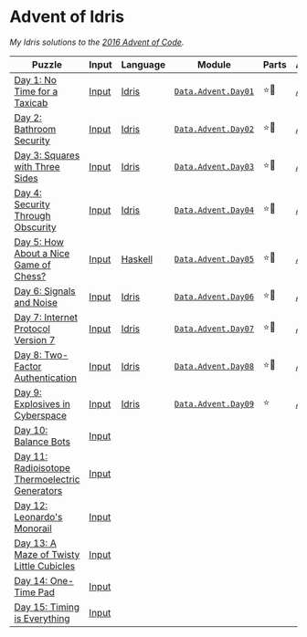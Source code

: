 # Advent of Idris

*My Idris solutions to the [2016 Advent of Code][AoC].*

| **Puzzle**                                            | **Input**    | **Language** | **Module**                 | **Parts**     | **Answers**    |
|-------------------------------------------------------|--------------|--------------|----------------------------|---------------|----------------|
| [Day 1: No Time for a Taxicab][p01]                   | [Input][i01] | [Idris][]    | [`Data.Advent.Day01`][m01] | :star::star2: | [Answers][a01] |
| [Day 2: Bathroom Security][p02]                       | [Input][i02] | [Idris][]    | [`Data.Advent.Day02`][m02] | :star::star2: | [Answers][a02] |
| [Day 3: Squares with Three Sides][p03]                | [Input][i03] | [Idris][]    | [`Data.Advent.Day03`][m03] | :star::star2: | [Answers][a03] |
| [Day 4: Security Through Obscurity][p04]              | [Input][i04] | [Idris][]    | [`Data.Advent.Day04`][m04] | :star::star2: | [Answers][a04] |
| [Day 5: How About a Nice Game of Chess?][p05]         | [Input][i05] | [Haskell][]  | [`Data.Advent.Day05`][m05] | :star::star2: | [Answers][a05] |
| [Day 6: Signals and Noise][p06]                       | [Input][i06] | [Idris][]    | [`Data.Advent.Day06`][m06] | :star::star2: | [Answers][a06] |
| [Day 7: Internet Protocol Version 7][p07]             | [Input][i07] | [Idris][]    | [`Data.Advent.Day07`][m07] | :star::star2: | [Answers][a07] |
| [Day 8: Two-Factor Authentication][p08]               | [Input][i08] | [Idris][]    | [`Data.Advent.Day08`][m08] | :star::star2: | [Answers][a08] |
| [Day 9: Explosives in Cyberspace][p09]                | [Input][i09] | [Idris][]    | [`Data.Advent.Day09`][m09] | :star:        | [Answers][a09] |
| [Day 10: Balance Bots][p10]                           | [Input][i10] |              |                            |               |                |
| [Day 11: Radioisotope Thermoelectric Generators][p11] | [Input][i11] |              |                            |               |                |
| [Day 12: Leonardo's Monorail][p12]                    | [Input][i12] |              |                            |               |                |
| [Day 13: A Maze of Twisty Little Cubicles][p13]       | [Input][i13] |              |                            |               |                |
| [Day 14: One-Time Pad][p14]                           | [Input][i14] |              |                            |               |                |
| [Day 15: Timing is Everything][p15]                   | [Input][i15] |              |                            |               |                |

<!-- Named Links -->
[AoC]: https://adventofcode.com/2016

<!-- Puzzles -->
[p01]: https://adventofcode.com/2016/day/1
[p02]: https://adventofcode.com/2016/day/2
[p03]: https://adventofcode.com/2016/day/3
[p04]: https://adventofcode.com/2016/day/4
[p05]: https://adventofcode.com/2016/day/5
[p06]: https://adventofcode.com/2016/day/6
[p07]: https://adventofcode.com/2016/day/7
[p08]: https://adventofcode.com/2016/day/8
[p09]: https://adventofcode.com/2016/day/9
[p10]: https://adventofcode.com/2016/day/10
[p11]: https://adventofcode.com/2016/day/11
[p12]: https://adventofcode.com/2016/day/12
[p13]: https://adventofcode.com/2016/day/13
[p14]: https://adventofcode.com/2016/day/14
[p15]: https://adventofcode.com/2016/day/15
[p16]: https://adventofcode.com/2016/day/16
[p17]: https://adventofcode.com/2016/day/17
[p18]: https://adventofcode.com/2016/day/18
[p19]: https://adventofcode.com/2016/day/19
[p20]: https://adventofcode.com/2016/day/20
[p21]: https://adventofcode.com/2016/day/21
[p22]: https://adventofcode.com/2016/day/22
[p23]: https://adventofcode.com/2016/day/23
[p24]: https://adventofcode.com/2016/day/24
[p25]: https://adventofcode.com/2016/day/25

<!-- Input -->
[i01]: ./input/day01.txt
[i02]: ./input/day02.txt
[i03]: ./input/day03.txt
[i04]: ./input/day04.txt
[i05]: ./input/day05.txt
[i06]: ./input/day06.txt
[i07]: ./input/day07.txt
[i08]: ./input/day08.txt
[i09]: ./input/day09.txt
[i10]: ./input/day10.txt
[i11]: ./input/day11.txt
[i12]: ./input/day12.txt
[i13]: ./input/day13.txt
[i14]: ./input/day14.txt
[i15]: ./input/day15.txt
[i16]: ./input/day16.txt
[i17]: ./input/day17.txt
[i18]: ./input/day18.txt
[i19]: ./input/day19.txt
[i20]: ./input/day20.txt
[i21]: ./input/day21.txt
[i22]: ./input/day22.txt
[i23]: ./input/day23.txt
[i24]: ./input/day24.txt
[i25]: ./input/day25.txt

<!-- Languages -->
[Idris]: https://github.com/yurrriq/advent-of-idris/search?l=idris
[Haskell]: https://github.com/yurrriq/advent-of-idris/search?l=haskell

<!-- Modules -->
[m01]: ./src/Data/Advent/Day01.lidr
[m02]: ./src/Data/Advent/Day02.idr
[m03]: ./src/Data/Advent/Day03.idr
[m04]: ./src/Data/Advent/Day04.idr
[m05]: ./src/Data/Advent/Day05.hs
[m06]: ./src/Data/Advent/Day06.idr
[m07]: ./src/Data/Advent/Day07.idr
[m08]: ./src/Data/Advent/Day08.idr
[m09]: ./src/Data/Advent/Day09.lidr
[m10]: ./src/Data/Advent/Day10.idr
[m11]: ./src/Data/Advent/Day11.idr
[m12]: ./src/Data/Advent/Day12.idr
[m13]: ./src/Data/Advent/Day13.idr
[m14]: ./src/Data/Advent/Day14.idr
[m15]: ./src/Data/Advent/Day15.idr
[m16]: ./src/Data/Advent/Day16.idr
[m17]: ./src/Data/Advent/Day17.idr
[m18]: ./src/Data/Advent/Day18.idr
[m19]: ./src/Data/Advent/Day19.idr
[m20]: ./src/Data/Advent/Day20.idr
[m21]: ./src/Data/Advent/Day21.idr
[m22]: ./src/Data/Advent/Day22.idr
[m23]: ./src/Data/Advent/Day23.idr
[m24]: ./src/Data/Advent/Day24.idr
[m25]: ./src/Data/Advent/Day25.idr

<!-- Output -->
[a01]: ./output/day01.txt
[a02]: ./output/day02.txt
[a03]: ./output/day03.txt
[a04]: ./output/day04.txt
[a05]: ./output/day05.txt
[a06]: ./output/day06.txt
[a07]: ./output/day07.txt
[a08]: ./output/day08.txt
[a09]: ./output/day09.txt
[a10]: ./output/day10.txt
[a11]: ./output/day11.txt
[a12]: ./output/day12.txt
[a13]: ./output/day13.txt
[a14]: ./output/day14.txt
[a15]: ./output/day15.txt
[a16]: ./output/day16.txt
[a17]: ./output/day17.txt
[a18]: ./output/day18.txt
[a19]: ./output/day19.txt
[a20]: ./output/day20.txt
[a21]: ./output/day21.txt
[a22]: ./output/day22.txt
[a23]: ./output/day23.txt
[a24]: ./output/day24.txt
[a25]: ./output/day25.txt
